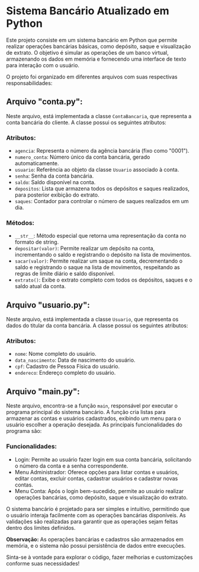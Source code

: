 # Sistema Bancário Atualizado em Python

Este projeto consiste em um sistema bancário em Python que permite realizar operações bancárias básicas, como depósito, saque e visualização de extrato. O objetivo é simular as operações de um banco virtual, armazenando os dados em memória e fornecendo uma interface de texto para interação com o usuário.

O projeto foi organizado em diferentes arquivos com suas respectivas responsabilidades:

## Arquivo "conta.py":

Neste arquivo, está implementada a classe `ContaBancaria`, que representa a conta bancária do cliente. A classe possui os seguintes atributos:

### Atributos:

- `agencia`: Representa o número da agência bancária (fixo como "0001").
- `numero_conta`: Número único da conta bancária, gerado automaticamente.
- `usuario`: Referência ao objeto da classe `Usuario` associado à conta.
- `senha`: Senha da conta bancária.
- `saldo`: Saldo disponível na conta.
- `depositos`: Lista que armazena todos os depósitos e saques realizados, para posterior exibição do extrato.
- `saques`: Contador para controlar o número de saques realizados em um dia.

### Métodos:

- `__str__`: Método especial que retorna uma representação da conta no formato de string.
- `depositar(valor)`: Permite realizar um depósito na conta, incrementando o saldo e registrando o depósito na lista de movimentos.
- `sacar(valor)`: Permite realizar um saque na conta, decrementando o saldo e registrando o saque na lista de movimentos, respeitando as regras de limite diário e saldo disponível.
- `extrato()`: Exibe o extrato completo com todos os depósitos, saques e o saldo atual da conta.

## Arquivo "usuario.py":

Neste arquivo, está implementada a classe `Usuario`, que representa os dados do titular da conta bancária. A classe possui os seguintes atributos:

### Atributos:

- `nome`: Nome completo do usuário.
- `data_nascimento`: Data de nascimento do usuário.
- `cpf`: Cadastro de Pessoa Física do usuário.
- `endereco`: Endereço completo do usuário.

## Arquivo "main.py":

Neste arquivo, encontra-se a função `main`, responsável por executar o programa principal do sistema bancário. A função cria listas para armazenar as contas e usuários cadastrados, exibindo um menu para o usuário escolher a operação desejada. As principais funcionalidades do programa são:

### Funcionalidades:

- Login: Permite ao usuário fazer login em sua conta bancária, solicitando o número da conta e a senha correspondente.
- Menu Administrador: Oferece opções para listar contas e usuários, editar contas, excluir contas, cadastrar usuários e cadastrar novas contas.
- Menu Conta: Após o login bem-sucedido, permite ao usuário realizar operações bancárias, como depósito, saque e visualização do extrato.

O sistema bancário é projetado para ser simples e intuitivo, permitindo que o usuário interaja facilmente com as operações bancárias disponíveis. As validações são realizadas para garantir que as operações sejam feitas dentro dos limites definidos.

**Observação:** As operações bancárias e cadastros são armazenados em memória, e o sistema não possui persistência de dados entre execuções.

Sinta-se à vontade para explorar o código, fazer melhorias e customizações conforme suas necessidades!
